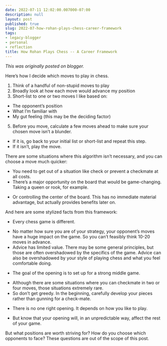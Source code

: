 ```yaml
---
date: 2022-07-11 12:02:00.007000-07:00
description: null
layout: post
published: true
slug: 2022-07-how-rohan-plays-chess-career-framework
tags:
- legacy-blogger
- personal
- reflection
title: How Rohan Plays Chess -- A Career Framework
---
```



*This was originally posted on blogger.*

Here’s how I decide which moves to play in chess.

1. Think of a handful of non-stupid moves to play
2. Broadly look at how each move would advance my position
3. Short-list to one or two moves I like based on:

* The opponent’s position
* What I’m familiar with
* My gut feeling (this may be the deciding factor)

5. Before you move, calculate a few moves ahead to make sure your chosen move isn’t a blunder.

* If it is, go back to your initial list or short-list and repeat this step.
* If it isn’t, play the move.

There are some situations where this algorithm isn’t necessary, and you can choose a move much quicker:

* You need to get out of a situation like check or prevent a checkmate at all costs.
* There’s a major opportunity on the board that would be game-changing. Taking a queen or rook, for example.

+ Or controlling the center of the board. This has no immediate material advantage, but actually provides benefits later on.

And here are some stylized facts from this framework:

* Every chess game is different.

+ No matter how sure you are of your strategy, your opponent’s moves have a huge impact on the game. So you can’t feasibly think 10-20 moves in advance.
+ Advice has limited value. There may be some general principles, but those are often overshadowed by the specifics of the game. Advice can also be overshadowed by your style of playing chess and what you feel comfortable doing.

* The goal of the opening is to set up for a strong middle game.

+ Although there are some situations where you can checkmate in two or four moves, those situations extremely rare.
+ So don’t get greedy. In the beginning, carefully develop your pieces rather than gunning for a check-mate.

* There is no one right opening. It depends on how you like to play.

+ But know that your opening will, in an unpredictable way, affect the rest of your game.

But what positions are worth striving for? How do you choose which opponents to face? These questions are out of the scope of this post.